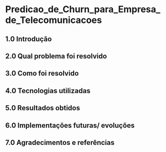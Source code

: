 # Predicao_de_Churn_para_Empresa_de_Telecomunicacoes

## 1.0 Introdução

## 2.0 Qual problema foi resolvido

## 3.0 Como foi resolvido

## 4.0 Tecnologias utilizadas

## 5.0 Resultados obtidos

## 6.0 Implementações futuras/ evoluções

## 7.0 Agradecimentos e referências
